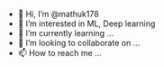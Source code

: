 - 👋 Hi, I’m @mathuk178
- 👀 I’m interested in ML, Deep learning
- 🌱 I’m currently learning ...
- 💞️ I’m looking to collaborate on ...
- 📫 How to reach me ...

<!---
mathuk178/mathuk178 is a ✨ special ✨ repository because its `README.md` (this file) appears on your GitHub profile.
You can click the Preview link to take a look at your changes.
--->

